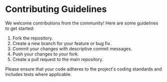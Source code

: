 # Contributing Guidelines

We welcome contributions from the community! Here are some guidelines to get started:

1. Fork the repository.
2. Create a new branch for your feature or bug fix.
3. Commit your changes with descriptive commit messages.
4. Push your changes to your fork.
5. Create a pull request to the main repository.

Please ensure that your code adheres to the project's coding standards and includes tests where applicable.

